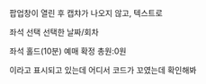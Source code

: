 팝업창이 열린 후 캡챠가 나오지 않고, 텍스트로

좌석 선택
선택한 날짜/회차

좌석 홀드(10분) 예매 확정               총원:0원

이라고 표시되고 있는데 어디서 코드가 꼬였는데 확인해봐